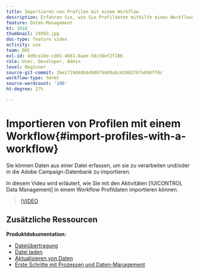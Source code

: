 ```yaml
---
title: Importieren von Profilen mit einem Workflow
description: Erfahren Sie, wie Sie Profildaten mithilfe eines Workflows importieren.
feature: Daten-Management
kt: 1818
thumbnail: 24993.jpg
doc-type: feature video
activity: use
team: DOC
exl-id: 4d9ce24e-cd01-4b81-8aee-58c58ef2f286
role: User, Developer, Admin
level: Beginner
source-git-commit: 2be2719ddd84490b796d9abc6300376fa896ff0c
workflow-type: tm+mt
source-wordcount: '106'
ht-degree: 27%

---
```


# Importieren von Profilen mit einem Workflow{#import-profiles-with-a-workflow}

Sie können Daten aus einer Datei erfassen, um sie zu verarbeiten und/oder in die Adobe Campaign-Datenbank zu importieren.

In diesem Video wird erläutert, wie Sie mit den Aktivitäten [!UICONTROL Data Management] in einem Workflow Profildaten importieren können.

>[!VIDEO](https://video.tv.adobe.com/v/24993?quality=12)

## Zusätzliche Ressourcen

**Produktdokumentation:**
* [Dateiübertragung](https://experienceleague.adobe.com/docs/campaign-standard/using/managing-processes-and-data/data-management-activities/transfer-file.html)
* [Datei laden](https://experienceleague.adobe.com/docs/campaign-standard/using/managing-processes-and-data/data-management-activities/load-file.html)
* [Aktualisieren von Daten](https://experienceleague.adobe.com/docs/campaign-standard/using/managing-processes-and-data/data-management-activities/update-data.html)
* [Erste Schritte mit Prozessen und Daten-Management](https://experienceleague.adobe.com/docs/campaign-standard/using/managing-processes-and-data/get-started-workflows.html)
